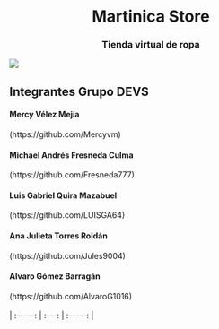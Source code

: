 <h1 align="center"> Martinica Store </h1>
<h3 align="center">Tienda virtual de ropa</h3>

<img align="center" src="https://user-images.githubusercontent.com/104043441/194168731-19adb72a-4990-4534-b711-e763142da6c4.png"> 

## Integrantes Grupo DEVS

<h4>Mercy Vélez Mejía</h4>(https://github.com/Mercyvm) 
<br><h4>Michael Andrés Fresneda Culma</h4>(https://github.com/Fresneda777) 
<br><h4>Luis Gabriel Quira Mazabuel</h4>(https://github.com/LUISGA64) 
<br><h4>Ana Julieta Torres Roldán</h4>(https://github.com/Jules9004)  
<br><h4>Alvaro Gómez Barragán</h4>(https://github.com/AlvaroG1016) 
<br><br>
      | :-----: | :---: | :-----: |
